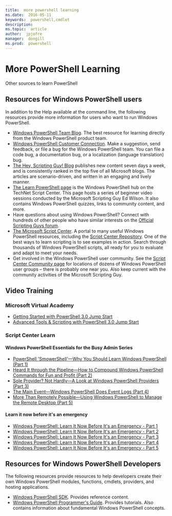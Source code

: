 ```yaml
---
title:  more powershell learning
ms.date:  2016-05-11
keywords:  powershell,cmdlet
description:  
ms.topic:  article
author:  jpjofre
manager:  dongill
ms.prod:  powershell
---
```


#  More PowerShell Learning

Other sources to learn PowerShell  

## Resources for Windows PowerShell users

In addition to the Help available at the command line, the following resources provide more information for users who want to run Windows PowerShell.

-   [Windows PowerShell Team Blog](http://blogs.msdn.com/b/powershell/). The best resource for learning directly from the Windows PowerShell product team.
-   [Windows PowerShell Customer Connection](http://Connect.Microsoft.com/PowerShell). Make a suggestion, send feedback, or file a bug for the Windows PowerShell team. You can file a code bug, a documentation bug, or a localization (language translation) bug.
-   [The Hey, Scripting Guy! Blog](http://www.scriptingguys.com/blog) publishes new content seven days a week, and is consistently ranked in the top five of all Microsoft blogs. The articles are scenario-driven, and written in an engaging and lively manner.
-   [The Learn PowerShell page](http://www.scriptingguys.com/learnpowershell) is the Windows PowerShell hub on the TechNet Script Center. This page hosts a series of beginner video sessions conducted by the Microsoft Scripting Guy Ed Wilson. It also contains Windows PowerShell quizzes, links to community content, and more.
-   Have questions about using Windows PowerShell? Connect with hundreds of other people who have similar interests on the [Official Scripting Guys forum](http://social.technet.microsoft.com/forums/itcg/threads/).
-   [The Microsoft Script Center](https://technet.microsoft.com/scriptcenter). A portal to many useful Windows PowerShell resources, including the [Script Center Repository](http://gallery.technet.microsoft.com/scriptcenter/). One of the best ways to learn scripting is to see examples in action. Search through thousands of Windows PowerShell scripts, all ready for you to evaluate and adapt to meet your needs.
-   Get involved in the Windows PowerShell user community. See the [Script Center Community page](https://technet.microsoft.com/scriptcenter/hh182567.aspx) for locations of dozens of Windows PowerShell user groups – there is probably one near you. Also keep current with the community activities of the Microsoft Scripting Guy.

## Video Training

###  Microsoft Virtual Academy
-  [Getting Started with PowerShell 3.0 Jump Start](https://mva.microsoft.com/en-US/training-courses/getting-started-with-powershell-30-jump-start-8276)
-  [Advanced Tools & Scripting with PowerShell 3.0 Jump Start](https://mva.microsoft.com/en-US/training-courses/advanced-tools-scripting-with-powershell-30-jump-start-8231)

###  Script Center Learn
####  Windows PowerShell Essentials for the Busy Admin Series
-  [PowerShell 'SmowerShell'—Why You Should Learn Windows PowerShell &#40;Part 1&#41;](http://dlbmodigital.microsoft.com/webcasts/wmv/23976_Dnl_L.wmv)
-  [Heard It through the Pipeline—How to Compound Windows PowerShell Commands for Fun and Profit &#40;Part 2&#41;](http://dlbmodigital.microsoft.com/webcasts/wmv/23977_Dnl_L.wmv)
-  [Sole Provider? Not Hardly—A Look at Windows PowerShell Providers &#40;Part 3&#41;](http://dlbmodigital.microsoft.com/webcasts/wmv/23978_Dnl_L.wmv)
-  [The Main Event—Windows PowerShell Does Event Logs &#40;Part 4&#41;](http://dlbmodigital.microsoft.com/webcasts/wmv/23979_Dnl_L.wmv)
-  [More Than Remotely Possible—Using Windows PowerShell to Manage the Remote Desktop &#40;Part 5&#41;](http://dlbmodigital.microsoft.com/webcasts/wmv/23980_Dnl_L.wmv)

#### Learn it now before it's an emergency
-  [Windows PowerShell: Learn It Now Before It's an Emergency - Part 1](http://dlbmodigital.microsoft.com/webcasts/wmv/1032481530_Dnl_L.wmv)
-  [Windows PowerShell: Learn It Now Before It's an Emergency - Part 2](http://dlbmodigital.microsoft.com/webcasts/wmv/1032481542_Dnl_L.wmv)
-  [Windows PowerShell: Learn It Now Before It's an Emergency - Part 3](http://dlbmodigital.microsoft.com/webcasts/wmv/1032481548_Dnl_L.wmv)
-  [Windows PowerShell: Learn It Now Before It's an Emergency - Part 4](http://dlbmodigital.microsoft.com/webcasts/wmv/1032481552_Dnl_L.wmv)
-  [Windows PowerShell: Learn It Now Before It's an Emergency - Part 5](http://dlbmodigital.microsoft.com/webcasts/wmv/1032481554_Dnl_L.wmv)

## Resources for Windows PowerShell Developers

The following resources provide resources to help developers create their own Windows PowerShell modules, functions, cmdlets, providers, and hosting applications.

-   [Windows PowerShell SDK](http://go.microsoft.com/fwlink/p/?LinkID=89595). Provides reference content.
-   [Windows PowerShell Programmer's Guide](http://go.microsoft.com/fwlink/p/?LinkID=89596). Provides tutorials. Also contains information about fundamental Windows PowerShell concepts.

